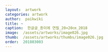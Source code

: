 ```yaml
---
layout:  artwork
categories: artwork
author:  paikwiki
title: ~
caption:  한글글_종이에 연필_20×20㎝_2018
image:  /assets/artworks/image026.jpg
thumb:  /assets/artworks/thumbs/image026.jpg
order:  201803003
---
```

